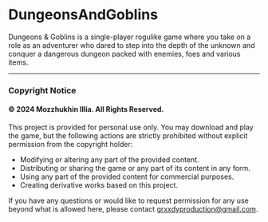 # DungeonsAndGoblins   

Dungeons & Goblins is a single-player rogulike game where you take on a role as an adventurer who dared to step into the depth of the unknown and conquer a dangerous dungeon packed with enemies, foes and various items.

--- 

### Copyright Notice
#### © 2024 Mozzhukhin Illia. All Rights Reserved.

This project is provided for personal use only. You may download and play the game, but the following actions are strictly prohibited without explicit permission from the copyright holder:

- Modifying or altering any part of the provided content.
- Distributing or sharing the game or any part of its content in any form.
- Using any part of the provided content for commercial purposes.
- Creating derivative works based on this project.   

If you have any questions or would like to request permission for any use beyond what is allowed here, please contact grxxdyproduction@gmail.com.

